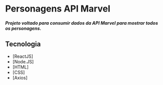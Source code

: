 # Personagens API Marvel
##### Projeto voltado para consumir dados da API Marvel para mostrar todos os personagens.

## Tecnologia

- [ReactJS] 
- [Node.JS] 
- [HTML]
- [CSS] 
- [Axios]
